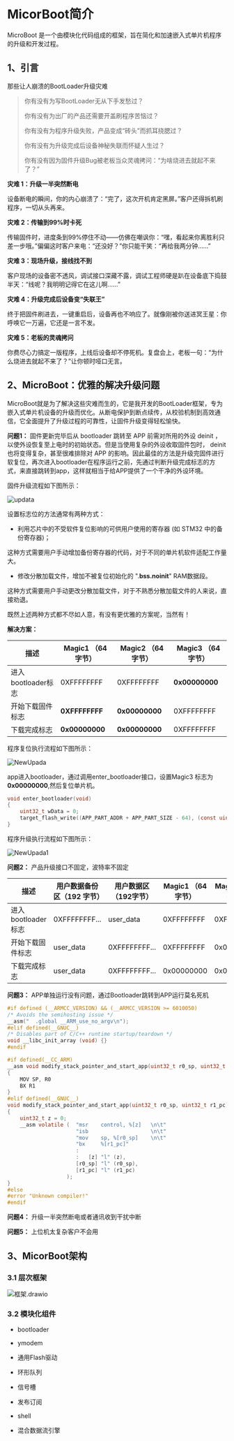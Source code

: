 
# MicorBoot简介

  MicroBoot 是一个由模块化代码组成的框架，旨在简化和加速嵌入式单片机程序的升级和开发过程。

## 1、引言

那些让人崩溃的BootLoader升级灾难

> 你有没有为写BootLoader无从下手发愁过？
>
> 你有没有为出厂的产品还需要开盖刷程序苦恼过？ 
>
> 你有没有为程序升级失败，产品变成“砖头”而抓耳挠腮过？
>
> 你有没有为升级完成后设备神秘失联而怀疑人生过？
>
> 你有没有因为固件升级Bug被老板当众灵魂拷问：“为啥烧进去就起不来了？”

**灾难 1：升级一半突然断电**

设备断电的瞬间，你的内心崩溃了：“完了，这次开机肯定黑屏。”客户还得拆机刷程序，一切从头再来。

**灾难 2：传输到99%时卡死**

传输固件时，进度条到99%停住不动——仿佛在嘲讽你：“嘿，看起来你离胜利只差一步哦。”偏偏这时客户来电：“还没好？”你只能干笑：“再给我两分钟……”

**灾难 3：现场升级，接线找不到**

客户现场的设备密不透风，调试接口深藏不露，调试工程师硬是趴在设备底下捣鼓半天：“线呢？我明明记得它在这儿啊……”

**灾难 4：升级完成后设备变“失联王”**

终于把固件刷进去，一键重启后，设备再也不响应了。就像刚被你送进冥王星：你呼唤它一万遍，它还是一言不发。

**灾难 5：老板的灵魂拷问**

你费尽心力搞定一版程序，上线后设备却不停死机。复盘会上，老板一句：“为什么烧进去就起不来了？”让你顿时哑口无言。

## 2、MicroBoot：优雅的解决升级问题

 MicroBoot就是为了解决这些灾难而生的，它是我开发的BootLoader框架，专为嵌入式单片机设备的升级而优化。从断电保护到断点续传，从校验机制到高效通信，它全面提升了升级过程的可靠性，让固件升级变得轻松愉快。

**问题1：** 固件更新完毕后从 bootloader 跳转至 APP 前需对所用的外设 deinit ，以使外设恢复至上电时的初始状态。但是当使用复杂的外设收取固件包时， deinit 也将变得复杂，甚至很难排除对 APP 的影响。因此最佳的方法是升级完固件进行软复位，再次进入bootloader在程序运行之前，先通过判断升级完成标志的方式，来直接跳转到app，这样就相当于给APP提供了一个干净的外设环境。

固件升级流程如下图所示：

![updata](./images/updata.png)

设置标志位的方法通常有两种方式：

- 利用芯片中的不受软件复位影响的可供用户使用的寄存器 (如 STM32 中的备份寄存器)；

这种方式需要用户手动增加备份寄存器的代码，对于不同的单片机软件适配工作量大。

- 修改分散加载文件，增加不被复位初始化的 ".**bss.noinit**" RAM数据段。

这种方式需要用户手动更改分散加载文件，对于不熟悉分散加载文件的人来说，直接劝退。



既然上述两种方式都不尽如人意，有没有更优雅的方案呢，当然有！

**解决方案：**



| 描述               | Magic1 （64字节） | Magic2 （64字节） | Magic3 （64字节） |
| ------------------ | ----------------- | ----------------- | ----------------- |
| 进入bootloader标志 | 0XFFFFFFFF        | 0XFFFFFFFF        | **0x00000000**    |
| 开始下载固件标志   | **0XFFFFFFFF**    | **0x00000000**    | 0XFFFFFFFF        |
| 下载完成标志       | **0x00000000**    | **0x00000000**    | 0XFFFFFFFF        |



程序复位执行流程如下图所示：

![NewUpada](./images/NewUpada.png)



app进入bootloader，通过调用enter_bootloader接口，设置Magic3 标志为**0x00000000**,然后复位单片机。

```c
void enter_bootloader(void)
{
    uint32_t wData = 0;
    target_flash_write((APP_PART_ADDR + APP_PART_SIZE - 64), (const uint8_t *)&wData, sizeof(wData));
}
```

程序升级执行流程如下图所示：

![NewUpada1](./images/NewUpada1.png)



**问题2：** 产品升级接口不固定，波特率不固定



| 描述               | 用户数据备份区（192 字节） | 用户数据区（192字节） | Magic1 （64字节） | Magic2 （64字节） | Magic3 （64字节） |
| ------------------ | -------------------------- | --------------------- | ----------------- | ----------------- | ----------------- |
| 进入bootloader标志 | 0XFFFFFFFF...              | user_data             | 0XFFFFFFFF        | 0XFFFFFFFF        | 0x00000000        |
| 开始下载固件标志   | user_data                  | 0XFFFFFFFF...         | 0XFFFFFFFF        | 0x00000000        | 0XFFFFFFFF        |
| 下载完成标志       | user_data                  | 0XFFFFFFFF...         | 0x00000000        | 0x00000000        | 0XFFFFFFFF        |



**问题3：** APP单独运行没有问题，通过Bootloader跳转到APP运行莫名死机



```c
#if defined (__ARMCC_VERSION) && (__ARMCC_VERSION >= 6010050)
/* Avoids the semihosting issue */
__asm("  .global __ARM_use_no_argv\n");
#elif defined(__GNUC__)
/* Disables part of C/C++ runtime startup/teardown */
void __libc_init_array (void) {}
#endif

#if defined(__CC_ARM)
__asm void modify_stack_pointer_and_start_app(uint32_t r0_sp, uint32_t r1_pc)
{
    MOV SP, R0
    BX R1
}
#elif defined(__GNUC__)
void modify_stack_pointer_and_start_app(uint32_t r0_sp, uint32_t r1_pc)
{
    uint32_t z = 0;
    __asm volatile (  "msr    control, %[z]   \n\t"
                      "isb                    \n\t"
                      "mov    sp, %[r0_sp]    \n\t"
                      "bx     %[r1_pc]"
                      :
                      :   [z] "l" (z),
                      [r0_sp] "l" (r0_sp),
                      [r1_pc] "l" (r1_pc)
                   );
}
#else
#error "Unknown compiler!"
#endif
```



**问题4：** 升级一半突然断电或者通讯收到干扰中断





**问题5：** 上位机太复杂客户不会用



## 3、MicorBoot架构

### 3.1 层次框架



![框架.drawio](./images/frame.png)



### 3.2 模块化组件

- bootloader



- ymodem



- 通用Flash驱动



- 环形队列



- 信号槽



- 发布订阅



- shell



- 混合数据流引擎









